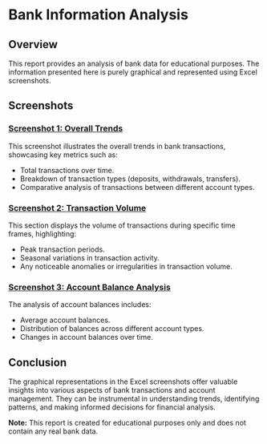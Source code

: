 # Bank Information Analysis

## Overview

This report provides an analysis of bank data for educational purposes. The information presented here is purely graphical and represented using Excel screenshots.

## Screenshots

### [Screenshot 1: Overall Trends](link_to_screenshot_1.png)

This screenshot illustrates the overall trends in bank transactions, showcasing key metrics such as:

- Total transactions over time.
- Breakdown of transaction types (deposits, withdrawals, transfers).
- Comparative analysis of transactions between different account types.

### [Screenshot 2: Transaction Volume](link_to_screenshot_2.png)

This section displays the volume of transactions during specific time frames, highlighting:

- Peak transaction periods.
- Seasonal variations in transaction activity.
- Any noticeable anomalies or irregularities in transaction volume.

### [Screenshot 3: Account Balance Analysis](link_to_screenshot_3.png)

The analysis of account balances includes:

- Average account balances.
- Distribution of balances across different account types.
- Changes in account balances over time.

## Conclusion

The graphical representations in the Excel screenshots offer valuable insights into various aspects of bank transactions and account management. They can be instrumental in understanding trends, identifying patterns, and making informed decisions for financial analysis.

**Note:** This report is created for educational purposes only and does not contain any real bank data.

